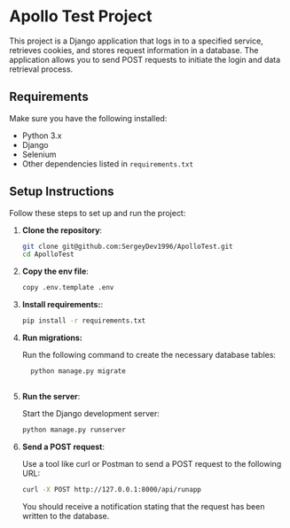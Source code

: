 # Apollo Test Project

This project is a Django application that logs in to a specified service, retrieves cookies, and stores request information in a database. The application allows you to send POST requests to initiate the login and data retrieval process.

## Requirements

Make sure you have the following installed:

- Python 3.x
- Django
- Selenium
- Other dependencies listed in `requirements.txt`

## Setup Instructions

Follow these steps to set up and run the project:

1. **Clone the repository**:
   ```bash
   git clone git@github.com:SergeyDev1996/ApolloTest.git
   cd ApolloTest

2. **Copy the env file**:
   ```bash
   copy .env.template .env

3. **Install requirements:**:
    ```bash
    pip install -r requirements.txt
    

4. **Run migrations:**

     Run the following command to create the necessary database tables:
    ```bash
      python manage.py migrate
      
5. **Run the server**:

    Start the Django development server:
    ```bash
    python manage.py runserver
   
6. **Send a POST request**:

    Use a tool like curl or Postman to send a POST request to the following URL:
    ```bash 
   curl -X POST http://127.0.0.1:8000/api/runapp
   ```
   You should receive a notification stating that the request has been written to the database.

